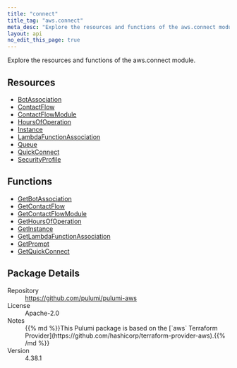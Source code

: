 ```yaml
---
title: "connect"
title_tag: "aws.connect"
meta_desc: "Explore the resources and functions of the aws.connect module."
layout: api
no_edit_this_page: true
---
```


<!-- WARNING: this file was generated by Pulumi Docs Generator. -->
<!-- Do not edit by hand unless you're certain you know what you are doing! -->

Explore the resources and functions of the aws.connect module.

<h2 id="resources">Resources</h2>
<ul class="api">
    <li><a href="botassociation" title="BotAssociation"><span class="api-symbol api-symbol--resource"></span>BotAssociation</a></li>
    <li><a href="contactflow" title="ContactFlow"><span class="api-symbol api-symbol--resource"></span>ContactFlow</a></li>
    <li><a href="contactflowmodule" title="ContactFlowModule"><span class="api-symbol api-symbol--resource"></span>ContactFlowModule</a></li>
    <li><a href="hoursofoperation" title="HoursOfOperation"><span class="api-symbol api-symbol--resource"></span>HoursOfOperation</a></li>
    <li><a href="instance" title="Instance"><span class="api-symbol api-symbol--resource"></span>Instance</a></li>
    <li><a href="lambdafunctionassociation" title="LambdaFunctionAssociation"><span class="api-symbol api-symbol--resource"></span>LambdaFunctionAssociation</a></li>
    <li><a href="queue" title="Queue"><span class="api-symbol api-symbol--resource"></span>Queue</a></li>
    <li><a href="quickconnect" title="QuickConnect"><span class="api-symbol api-symbol--resource"></span>QuickConnect</a></li>
    <li><a href="securityprofile" title="SecurityProfile"><span class="api-symbol api-symbol--resource"></span>SecurityProfile</a></li>
</ul>

<h2 id="functions">Functions</h2>
<ul class="api">
    <li><a href="getbotassociation" title="GetBotAssociation"><span class="api-symbol api-symbol--function"></span>GetBotAssociation</a></li>
    <li><a href="getcontactflow" title="GetContactFlow"><span class="api-symbol api-symbol--function"></span>GetContactFlow</a></li>
    <li><a href="getcontactflowmodule" title="GetContactFlowModule"><span class="api-symbol api-symbol--function"></span>GetContactFlowModule</a></li>
    <li><a href="gethoursofoperation" title="GetHoursOfOperation"><span class="api-symbol api-symbol--function"></span>GetHoursOfOperation</a></li>
    <li><a href="getinstance" title="GetInstance"><span class="api-symbol api-symbol--function"></span>GetInstance</a></li>
    <li><a href="getlambdafunctionassociation" title="GetLambdaFunctionAssociation"><span class="api-symbol api-symbol--function"></span>GetLambdaFunctionAssociation</a></li>
    <li><a href="getprompt" title="GetPrompt"><span class="api-symbol api-symbol--function"></span>GetPrompt</a></li>
    <li><a href="getquickconnect" title="GetQuickConnect"><span class="api-symbol api-symbol--function"></span>GetQuickConnect</a></li>
</ul>

<h2 id="package-details">Package Details</h2>
<dl class="package-details">
	<dt>Repository</dt>
	<dd><a href="https://github.com/pulumi/pulumi-aws">https://github.com/pulumi/pulumi-aws</a></dd>
	<dt>License</dt>
	<dd>Apache-2.0</dd>
	<dt>Notes</dt>
	<dd>{{% md %}}This Pulumi package is based on the [`aws` Terraform Provider](https://github.com/hashicorp/terraform-provider-aws).{{% /md %}}</dd>
	<dt>Version</dt>
	<dd>4.38.1</dd>
</dl>

